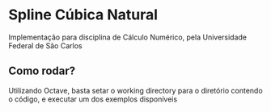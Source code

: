 # Spline Cúbica Natural 
Implementação para disciplina de Cálculo Numérico, pela Universidade Federal de São Carlos

## Como rodar? 
Utilizando Octave, basta setar o working directory para o diretório contendo o código, e executar um dos exemplos disponíveis